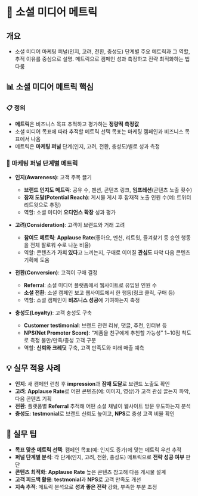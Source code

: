 # 🎯 소셜 미디어 메트릭

## 개요
- 소셜 미디어 마케팅 퍼널(인지, 고려, 전환, 충성도) 단계별 주요 메트릭과 그 역할, 추적 이유를 중심으로 설명. 메트릭으로 캠페인 성과 측정하고 전략 최적화하는 법 다룸

## 📊 소셜 미디어 메트릭 핵심

### 📋 정의
- **메트릭**은 비즈니스 목표 추적하고 평가하는 **정량적 측정값**
- 소셜 미디어 목표에 따라 추적할 메트릭 선택 목표는 마케팅 캠페인과 비즈니스 목표에서 나옴
- 메트릭은 **마케팅 퍼널** 단계(인지, 고려, 전환, 충성도)별로 성과 측정

### 🎯 마케팅 퍼널 단계별 메트릭

- **인지(Awareness)**: 고객 주목 끌기
  - **브랜드 인지도 메트릭**: 공유 수, 멘션, 콘텐츠 링크, **임프레션**(콘텐츠 노출 횟수)
  - **잠재 도달(Potential Reach)**: 게시물 게시 후 잠재적 노출 인원 수(예: 트위터 리트윗으로 추정)
  - 역할: 소셜 미디어 **오디언스 확장** 성과 평가

- **고려(Consideration)**: 고객이 브랜드와 거래 고려
  - **참여도 메트릭**: **Applause Rate**(좋아요, 멘션, 리트윗, 즐겨찾기 등 승인 행동을 전체 팔로워 수로 나눈 비율)
  - 역할: 콘텐츠가 **가치 있다**고 느끼는지, 구매로 이어질 **관심도** 파악 다음 콘텐츠 기획에 도움

- **전환(Conversion)**: 고객이 구매 결정
  - **Referral**: 소셜 미디어 플랫폼에서 웹사이트로 유입된 인원 수
  - **소셜 전환**: 소셜 캠페인 보고 웹사이트에서 한 행동(링크 클릭, 구매 등)
  - 역할: 소셜 캠페인이 **비즈니스 성공**에 기여하는지 측정

- **충성도(Loyalty)**: 고객 충성도 구축
  - **Customer testimonial**: 브랜드 관련 리뷰, 댓글, 추천, 인터뷰 등
  - **NPS(Net Promoter Score)**: “제품을 친구에게 추천할 가능성” 1~10점 척도로 측정 불만/만족/충성 고객 구분
  - 역할: **신뢰와 크레딧** 구축, 고객 만족도와 미래 매출 예측

## 💡 실무 적용 사례
- **인지**: 새 캠페인 런칭 후 **impression**과 **잠재 도달**로 브랜드 노출도 확인
- **고려**: **Applause Rate**로 어떤 콘텐츠(예: 이미지, 영상)가 고객 관심 끌는지 파악, 다음 콘텐츠 기획
- **전환**: 플랫폼별 **Referral** 추적해 어떤 소셜 채널이 웹사이트 방문 유도하는지 분석
- **충성도**: **testmonial**로 브랜드 신뢰도 높이고, **NPS**로 충성 고객 비율 확인

## 🚀 실무 팁
- **목표 맞춘 메트릭 선택**: 캠페인 목표(예: 인지도 증가)에 맞는 메트릭 우선 추적
- **퍼널 단계별 분석**: 각 단계(인지, 고려, 전환, 충성도) 메트릭으로 **전략 성공 여부** 판단
- **콘텐츠 최적화**: **Applause Rate** 높은 콘텐츠 참고해 다음 게시물 설계
- **고객 피드백 활용**: **testmonial**과 **NPS**로 고객 만족도 개선
- **지속 추적**: 메트릭 분석으로 **성과 좋은 전략** 강화, 부족한 부분 조정
